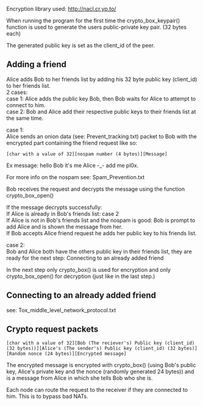 Encryption library used: http://nacl.cr.yp.to/


When running the program for the first time the crypto_box_keypair() function is used to 
generate the users public-private key pair. (32 bytes each)

The generated public key is set as the client_id of the peer.

Adding a friend
---------------

Alice adds Bob to her friends list by adding his 32 byte public key (client_id) to her friends list.  
2 cases:  
case 1: Alice adds the public key Bob, then Bob waits for Alice to attempt to connect to him.  
case 2: Bob and Alice add their respective public keys to their friends list at the same time.  
    
case 1:  
Alice sends an onion data (see: Prevent_tracking.txt) packet to Bob with the encrypted part containing the friend request like so:  
```
[char with a value of 32][nospam number (4 bytes)][Message]
```

Ex message: hello Bob it's me Alice -_- add me pl0x.

For more info on the nospam see: Spam_Prevention.txt
        
Bob receives the request and decrypts the message using the function crypto_box_open()
        
If the message decrypts successfully:   
If Alice is already in Bob's friends list: case 2  
If Alice is not in Bob's friends list and the nospam is good: Bob is prompt to add Alice and is shown the message from her.  
If Bob accepts Alice friend request he adds her public key to his friends list.  

case 2:  
Bob and Alice both have the others public key in their friends list, they are ready for the next step:   Connecting to an already added friend

In the next step only crypto_box() is used for encryption and only crypto_box_open() for decryption (just like in the last step.)


Connecting to an already added friend
-------------------------------------

see: Tox_middle_level_network_protocol.txt

Crypto request packets
--------------------------------------

```
[char with a value of 32][Bob (The reciever's) Public key (client_id) (32 bytes))][Alice's (The sender's) Public key (client_id) (32 bytes)][Random nonce (24 bytes)][Encrypted message]
```

The encrypted message is encrypted with crypto_box() (using Bob's public key, Alice's private key and the nonce (randomly generated 24 bytes)) and is a message from Alice in which she tells Bob who she is.

Each node can route the request to the receiver if they are connected to him. This is to bypass bad NATs.
